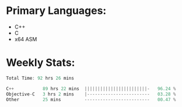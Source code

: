 # Primary Languages:
- C++
- C
- x64 ASM

# Weekly Stats:
<!--START_SECTION:waka-->

```C++
Total Time: 92 hrs 26 mins

C++           89 hrs 22 mins  ||||||||||||||||||||||||-   96.24 %
Objective-C   3 hrs 2 mins    |------------------------   03.28 %
Other         25 mins         -------------------------   00.47 %
```

<!--END_SECTION:waka-->


